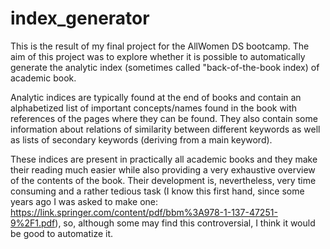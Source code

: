 # index_generator

This is the result of my final project for the AllWomen DS bootcamp. The aim of this project was to explore whether it is possible to automatically generate the analytic index (sometimes called "back-of-the-book index) of academic book.

Analytic indices are typically found at the end of books and contain an alphabetized list of important concepts/names found in the book with references of the pages where they can be found. They also contain some information about relations of similarity between different keywords as well as lists of secondary keywords (deriving from a main keyword).

These indices are present in practically all academic books and they make their reading much easier while also providing a very exhaustive overview of the contents of the book. Their development is, nevertheless, very time consuming and a rather tedious task (I know this first hand, since some years ago I was asked to make one: https://link.springer.com/content/pdf/bbm%3A978-1-137-47251-9%2F1.pdf), so, although some may find this controversial, I think it would be good to automatize it.
